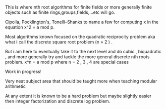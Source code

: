 This is where nth root algorithms for finite fields or more generally finite objects such as finite rings,groups,fields,...etc will go.


Cipolla, Pocklington's, Tonelli–Shanks to name a few for computing x in the equation x^2 = a mod p.

Most algorithms known focused on the quadratic reciprocity problem aka what i call the discrete square root problem  (n = 2 ) .

But i am here to eventually take it to the next level and do cubic , biquadratic , and more generally try and tackle the more general discrete nth roots problem. x^n = a mod p where n = 2 , 3 , 4 are special cases

Work in progress!

Very neat subject area that should be taught more when teaching modular arithmetic

At any extent it is known to be a hard problem but maybe slightly easier then integer factorization and discrete log problem.

